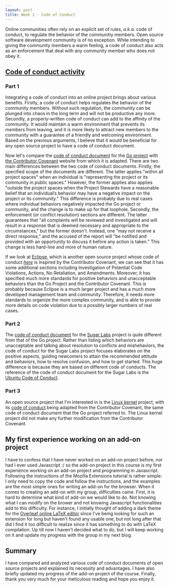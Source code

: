 ```yaml
---
layout: post
title: Week 2 - Code of Conduct
---
```


Online communities often rely on an explicit set of rules, *a.k.a.* code of conduct, to regulate the behavior of the communitiy members. Open source software development community is of no exception. While intending to giving the community members a warm feeling, a code of conduct also acts as an enforcement that deal with any community member who does not obey it.

<!--more-->

## [Code of conduct activity](https://github.com/joannakl/ossd_materials/blob/master/activities/code_of_conduct_activity.md)

### Part 1

Integrating a code of conduct into an online project brings about various benefits. Firstly, a code of conduct helps regulates the behavior of the community members. Without such regulation, the community can be plunged into chaos in the long term and will not be productive any more. Secondly, a properly-written code of conduct can add to the affinity of the community. It would maintain a warm environment that prevents its members from leaving, and it is more likely to attract new members to the community with a guarantee of a friendly and welcoming environment. Based on the previous arguments, I believe that it would be beneficial for any open source project to have a code of conduct document.

Now let's compare the [code of conduct document](https://golang.org/conduct) for the [Go project](https://golang.org/) with [the Contributor Covenant](https://www.contributor-covenant.org/version/1/4/code-of-conduct) website from which it is adapted. There are two main differences between the two code of conduct documents. Firstly, the specified scope of the documents are different. The latter applies "within all project spaces" when an individual is "representing the project or its community in public spaces." However, the former applies also applies "outside the project spaces when the Project Stewards have a reasonable belief that an individual’s behavior may have a negative impact on the project or its community." This difference is probably due to real cases where individual behaviors negatively impacted the Go project or community, and the change is to make up for that loophole. Secondly, the enforcement (or conflict resolution) sections are different. The latter guarantees that "all complaints will be reviewed and investigated and will result in a response that is deemed necessary and appropriate to the circumstances," but the former doesn't. Instead, one "may not receive a direct response," and the accused of the report will "be notified and provided with an opportunity to discuss it before any action is taken." This change is less hard-line and more of human nature.

If we look at [Eclipse](https://www.eclipse.org/), which is another open source project whose code of conduct [*here*](https://www.eclipse.org/org/documents/Community_Code_of_Conduct.php) is inspired by the Contributor Covenant, we can see that it has some additional sections including Investigation of Potential Code Violations, Actions, No Retaliation, and Amendments. Moreover, it has specified much more standards for positive behaviors and unacceptable behaviors than the Go Project and the Contributor Covenant. This is probably because Eclipse is a much larger project and has a much more developed management team and community. Therefore, it needs more standards to organize the more complex community, and is able to provide more details on code violation due to a possibly larger numbers of real cases.

### Part 2

The [code of conduct document](https://wiki.sugarlabs.org/go/Sugar_Labs/Legal/Code_of_Conduct) for the [Sugar Labs](https://sugarlabs.org/) project is quite different from that of the Go project. Rather than listing which behaviors are unacceptable and talking about resolution to conflicts and mishehaviors, the code of conduct for the Sugar Labs project focuses elaborates on the positive aspects, guiding newcomers to attain the recommended attitude and behaviors, how to resolve confusion, and how to get started. This huge difference is because they are based on different code of conducts. The reference of the code of conduct document for the Sugar Labs is the [Ubuntu Code of Conduct](https://ubuntu.com/community/governance/code-of-conduct).

### Part 3

An open source project that I'm interested in is the [Linux kernel](https://www.kernel.org/) project, with its [code of conduct](https://www.kernel.org/doc/html/latest/process/code-of-conduct.html) being adapted from the Contributor Covenant, the same code of conduct document that the Go project referred to. The Linux kernel project did not make any further modification from the Contributor Covenant.

## My first experience working on an add-on project

I have to confess that I have never worked on an add-on project before, nor had I ever used Javascript :/ so the add-on project in this course is my first experience working on an add-on project and programming in Javascript. Following the instructions of the Mozilla Extensions tutorial is rather simple: I only need to copy the code and follow the instructions, and the examples are the most simple ones for writing an add-on for the browser. When it comes to creating an add-on with my group, difficulties came. First, it is hard to determine what kind of add-on we would like to do. Not knowing what I can modify on the brower and not knowing Javascript functionalities add to this difficulty. For instance, I initially thought of adding a dark theme for the [Overleaf online LaTeX editor](https://www.overleaf.com/) since I've being looking for such an extension for long but haven't found any usable one, but not long after that did I find it too difficult to realize since it has something to do with LaTeX compilation. Up till now I haven't decided what to do, but I will keep working on it and update my progress with the group in my next blog.

## Summary

I have compared and analyzed various code of conduct documents of open source projects and explained its necessity and advantages. I have also briefly updated my progress of the add-on project of the course. Finally, thank you very much for your meticulous reading and hope you enjoy it.
